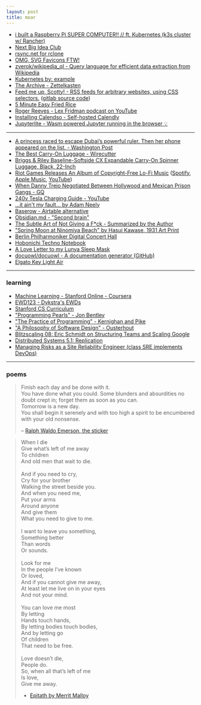 ```yaml
---
layout: post
title: moar
---
```


- [i built a Raspberry Pi SUPER COMPUTER!! // ft. Kubernetes (k3s cluster w/ Rancher)](https://www.youtube.com/watch?v=X9fSMGkjtug)
- [Next Big Idea Club](https://nextbigideaclub.com/podcast/)
- [rsync.net for rclone](https://rsync.net/products/rclone.html)
- [OMG, SVG Favicons FTW!](https://austingil.com/svg-favicons/)
- [zverok/wikipedia_ql - Query language for efficient data extraction from Wikipedia](https://github.com/zverok/wikipedia_ql)
- [Kubernetes by: example](https://www.kubernetesbyexample.com)
- [The Archive - Zettelkasten](https://zettelkasten.de/the-archive/)
- [Feed me up, Scotty! - RSS feeds for arbitrary websites, using CSS selectors.](https://feed-me-up-scotty.vincenttunru.com/) ([gitlab source code](https://gitlab.com/vincenttunru/feed-me-up-scotty/))
- [5 Minute Easy Fried Rice](https://www.youtube.com/watch?v=eY1FF6SEggk)
- [Roger Reeves - Lex Fridman podcast on YouTube](https://www.youtube.com/results?search_query=roger+reeves+lex+fridman)
- [Installing Calendso - Self-hosted Calendly](https://docs.calendso.com/docs/installation)
- [Jupyterlite - Wasm powered Jupyter running in the browser 💡](https://github.com/jupyterlite/jupyterlite)

---

- [A princess raced to escape Dubai’s powerful ruler. Then her phone appeared on the list. - Washington Post](https://www.washingtonpost.com/world/2021/07/21/dubai-princesses-spyware/)
- [The Best Carry-On Luggage - Wirecutter](https://www.nytimes.com/wirecutter/reviews/best-carry-on-luggage/)
- [Briggs & Riley Baseline-Softside CX Expandable Carry-On Spinner Luggage, Black, 22-Inch](https://www.amazon.com/dp/B00XDIRKRC/)
- [Riot Games Releases An Album of Copyright-Free Lo-Fi Music](https://80.lv/articles/riot-games-releases-an-album-of-copyright-free-lo-fi-music/) ([Spotify](https://open.spotify.com/album/1l2fZnjT1p3kBfDf8mbhlH), [Apple Music](https://music.apple.com/th/album/sessions-vi/1573507448), [YouTube](https://music.youtube.com/playlist?list=OLAK5uy_miFIzs-jzMQEf9rkwzWeqcn0s8WMI1TQs))
- [When Danny Trejo Negotiated Between Hollywood and Mexican Prison Gangs - GQ](https://www.gq.com/story/danny-trejo-prison-gangs)
- [240v Tesla Charging Guide - YouTube](https://www.youtube.com/watch?app=desktop&v=CZYr1o3J7AY)
- [...it ain't my fault... by Adam Neely](https://adamneelymusic.bandcamp.com/track/it-aint-my-fault)
- [Baserow - Airtable alternative](https://baserow.io/)
- [Obsidian.md - "Second brain"](https://obsidian.md/mobile)
- [The Subtle Art of Not Giving a F*ck - Summarized by the Author](https://www.youtube.com/watch?app=desktop&v=lz8sUiXAnbs)
- ["Spring Moon at Ninomiya Beach" by Hasui Kawase, 1931 Art Print](https://society6.com/product/spring-moon-at-ninomiya-beach-by-hasui-kawase-1931_print)
- [Berlin Philharmoniker Digital Concert Hall](https://www.digitalconcerthall.com/en/home?a=bph_webseite&c=true)
- [Hobonichi Techno Notebook](https://www.1101.com/store/techo/en/2021/pc/detail_cover/cb21_jan/)
- [A Love Letter to my Lunya Sleep Mask](https://www.nytimes.com/wirecutter/blog/lunya-sleep-mask/)
- [docuowl/docuowl - A documentation generator (GitHub)](https://github.com/docuowl/docuowl)
- [Elgato Key Light Air](https://www.elgato.com/en/key-light-air)

---

### learning

- [Machine Learning - Stanford Online - Coursera](https://www.coursera.org/learn/machine-learning)
- [EWD123 - Dykstra's EWDs](https://www.cs.utexas.edu/users/EWD/ewd01xx/EWD123.PDF)
- [Stanford CS Curriculum](https://docs.google.com/spreadsheets/u/1/d/1zfw8nPvJeewxcFUBpKUKmAVE8PjnJI7H0CKimdQXxr0/htmlview?utm_source=hackernewsletter&utm_medium=email&utm_term=learn)
- ["Programming Pearls" - Jon Bentley](https://tfetimes.com/wp-content/uploads/2015/04/ProgrammingPearls2nd.pdf)
- ["The Practice of Programming" - Kernighan and Pike](https://www.goodreads.com/book/show/1032758.The_Practice_of_Programming)
- ["A Philosophy of Software Design" - Ousterhout](https://www.goodreads.com/en/book/show/39996759-a-philosophy-of-software-design)
- [Blitzscaling 08: Eric Schmidt on Structuring Teams and Scaling Google](https://www.youtube.com/watch?app=desktop&v=hcRxFRgNpns)
- [Distributed Systems 5.1: Replication](https://www.youtube.com/watch?app=desktop&v=mBUCF1WGI_I)
- [Managing Risks as a Site Reliability Engineer (class SRE implements DevOps)](https://www.youtube.com/watch?app=desktop&v=4kGu1_M7Igg&list=PLIivdWyY5sqJrKl7D2u-gmis8h9K66qoj&index=6)

---

### poems

> Finish each day and be done with it. <br>
> You have done what you could. Some blunders and absurdities no doubt crept in; forget them as soon as you can. <br>
> Tomorrow is a new day. <br>
> You shall begin it serenely and with too high a spirit to be encumbered with your old nonsense. <br>
>
> – [Ralph Waldo Emerson, the sticker](https://society6.com/product/ralph-waldo-emerson-finish-each-day-inspirational-quote_sticker?sku=s6-11610519p65a211v751a212v753)

> When I die                          <br>
> Give what’s left of me away         <br>
> To children                         <br>
> And old men that wait to die.       <br>
>                                     <br>
> And if you need to cry,             <br>
> Cry for your brother                <br>
> Walking the street beside you.      <br>
> And when you need me,               <br>
> Put your arms                       <br>
> Around anyone                       <br>
> And give them                       <br>
> What you need to give to me.        <br>
>                                     <br>
> I want to leave you something,      <br>
> Something better                    <br>
> Than words                          <br>
> Or sounds.                          <br>
>                                     <br>
> Look for me                         <br>
> In the people I’ve known            <br>
> Or loved,                           <br>
> And if you cannot give me away,     <br>
> At least let me live on in your eyes<br>
> And not your mind.                  <br>
>                                     <br>
> You can love me most                <br>
> By letting                          <br>
> Hands touch hands,                  <br>
> By letting bodies touch bodies,     <br>
> And by letting go                   <br>
> Of children                         <br>
> That need to be free.               <br>
>                                     <br>
> Love doesn’t die,                   <br>
> People do.                          <br>
> So, when all that’s left of me      <br>
> Is love,                            <br>
> Give me away.                       <br>
>
> - [Epitath by Merrit Malloy](https://www.debbieaugenthaler.com/epitaph-by-merrit-malloy-grief-to-gratitude/)
